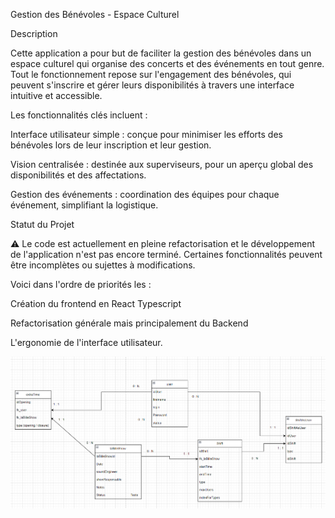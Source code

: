 Gestion des Bénévoles - Espace Culturel

Description

Cette application a pour but de faciliter la gestion des bénévoles dans un espace culturel qui organise des concerts et des événements en tout genre. Tout le fonctionnement repose sur l'engagement des bénévoles, qui peuvent s'inscrire et gérer leurs disponibilités à travers une interface intuitive et accessible.

Les fonctionnalités clés incluent :

Interface utilisateur simple : conçue pour minimiser les efforts des bénévoles lors de leur inscription et leur gestion.

Vision centralisée : destinée aux superviseurs, pour un aperçu global des disponibilités et des affectations.

Gestion des événements : coordination des équipes pour chaque événement, simplifiant la logistique.

Statut du Projet

:warning: Le code est actuellement en pleine refactorisation et le développement de l'application n'est pas encore terminé. Certaines fonctionnalités peuvent être incomplètes ou sujettes à modifications.

Voici dans l'ordre de priorités les  :

Création du frontend en React Typescript

Refactorisation générale mais principalement du Backend

L'ergonomie de l'interface utilisateur.


![Modèle de donnée](Modele_donnee.png)